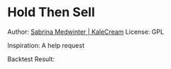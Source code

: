 # Hold Then Sell

Author: [Sabrina Medwinter | KaleCream](https://ko-fi.com/kalecream)
License: GPL

Inspiration: A help request

Backtest Result:

